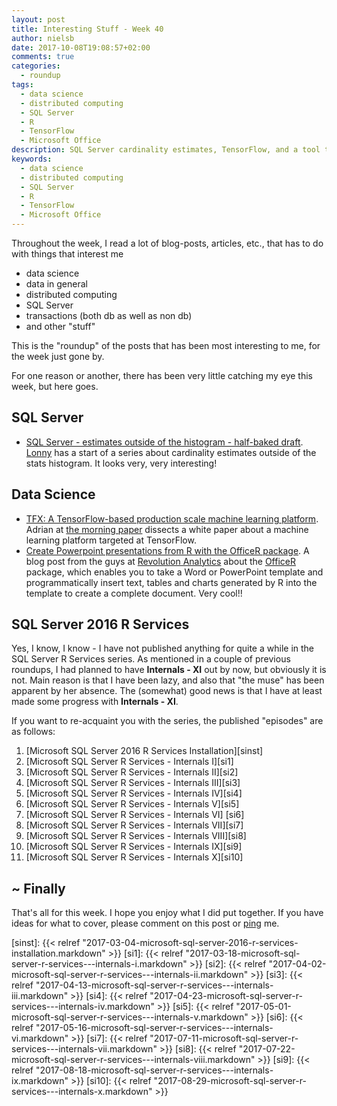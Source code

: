 ```yaml
---
layout: post
title: Interesting Stuff - Week 40
author: nielsb
date: 2017-10-08T19:08:57+02:00
comments: true
categories:
  - roundup
tags:
  - data science
  - distributed computing
  - SQL Server
  - R
  - TensorFlow
  - Microsoft Office
description: SQL Server cardinality estimates, TensorFlow, and a tool to integrate R into Microsoft Office.
keywords:
  - data science
  - distributed computing
  - SQL Server
  - R 
  - TensorFlow
  - Microsoft Office
---
```


Throughout the week, I read a lot of blog-posts, articles, etc., that has to do with things that interest me

* data science
* data in general
* distributed computing
* SQL Server
* transactions (both db as well as non db)
* and other "stuff"

This is the "roundup" of the posts that has been most interesting to me, for the week just gone by. 

<!--more-->

For one reason or another, there has been very little catching my eye this week, but here goes.

## SQL Server

* [SQL Server - estimates outside of the histogram - half-baked draft][1]. [Lonny][2] has a start of a series about cardinality estimates outside of the stats histogram. It looks very, very interesting!

## Data Science

* [TFX: A TensorFlow-based production scale machine learning platform][3]. Adrian at [the morning paper][mp] dissects a white paper about a machine learning platform targeted at TensorFlow.
* [Create Powerpoint presentations from R with the OfficeR package][4]. A blog post from the guys at [Revolution Analytics][re] about the [OfficeR][5] package, which enables you to take a Word or PowerPoint template and programmatically insert text, tables and charts generated by R into the template to create a complete document. Very cool!!

## SQL Server 2016 R Services

Yes, I know, I know - I have not published anything for quite a while in the SQL Server R Services series. As mentioned in a couple of previous roundups, I had planned to have **Internals - XI** out by now, but obviously it is not. Main reason is that I have been lazy, and also that "the muse" has been apparent by her absence. The (somewhat) good news is that I have at least made some progress with **Internals - XI**. 

If you want to re-acquaint you with the series, the published "episodes" are as follows:

1. [Microsoft SQL Server 2016 R Services Installation][sinst]
1. [Microsoft SQL Server R Services - Internals I][si1]
1. [Microsoft SQL Server R Services - Internals II][si2]
1. [Microsoft SQL Server R Services - Internals III][si3]
1. [Microsoft SQL Server R Services - Internals IV][si4]
1. [Microsoft SQL Server R Services - Internals V][si5]
1. [Microsoft SQL Server R Services - Internals VI] [si6]
1. [Microsoft SQL Server R Services - Internals VII][si7]
1. [Microsoft SQL Server R Services - Internals VIII][si8]
1. [Microsoft SQL Server R Services - Internals IX][si9]
1. [Microsoft SQL Server R Services - Internals X][si10]

## ~ Finally

That's all for this week. I hope you enjoy what I did put together. If you have ideas for what to cover, please comment on this post or [ping][ma] me.

[ma]: mailto:niels.it.berglund@gmail.com
[mp]: https://blog.acolyer.org
[iq]: https://www.infoq.com/
[ew]: http://sqlonice.com/
[re]: http://blog.revolutionanalytics.com
[sqsk]: https://www.sqlskills.com
[1]: http://sql-sasquatch.blogspot.co.za/2017/09/sql-server-estimates-outside-of.html
[2]: http://sql-sasquatch.blogspot.com
[3]: https://blog.acolyer.org/2017/10/03/tfx-a-tensorflow-based-production-scale-machine-learning-platform/
[4]: http://blog.revolutionanalytics.com/2017/10/officer-powerpoint.html
[5]: https://davidgohel.github.io/officer/
[sinst]: {{< relref "2017-03-04-microsoft-sql-server-2016-r-services-installation.markdown" >}}
[si1]: {{< relref "2017-03-18-microsoft-sql-server-r-services---internals-i.markdown" >}}
[si2]: {{< relref "2017-04-02-microsoft-sql-server-r-services---internals-ii.markdown" >}}
[si3]: {{< relref "2017-04-13-microsoft-sql-server-r-services---internals-iii.markdown" >}}
[si4]: {{< relref "2017-04-23-microsoft-sql-server-r-services---internals-iv.markdown" >}}
[si5]: {{< relref "2017-05-01-microsoft-sql-server-r-services---internals-v.markdown" >}}
[si6]: {{< relref "2017-05-16-microsoft-sql-server-r-services---internals-vi.markdown" >}}
[si7]: {{< relref "2017-07-11-microsoft-sql-server-r-services---internals-vii.markdown" >}}
[si8]: {{< relref "2017-07-22-microsoft-sql-server-r-services---internals-viii.markdown" >}}
[si9]: {{< relref "2017-08-18-microsoft-sql-server-r-services---internals-ix.markdown" >}}
[si10]: {{< relref "2017-08-29-microsoft-sql-server-r-services---internals-x.markdown" >}}
